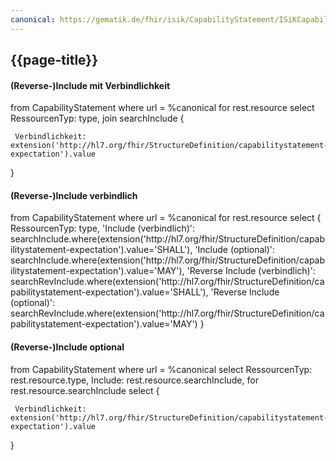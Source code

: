 ```yaml
---
canonical: https://gematik.de/fhir/isik/CapabilityStatement/ISiKCapabilityStatementBasisServer
---
```

## {{page-title}}

#### (Reverse-)Include mit Verbindlichkeit


<fql>
from
    CapabilityStatement
where
    url = %canonical
for rest.resource
select
RessourcenTyp: type, 
join searchInclude
{
     
     Verbindlichkeit: extension('http://hl7.org/fhir/StructureDefinition/capabilitystatement-expectation').value
}
</fql>

#### (Reverse-)Include verbindlich
<fql>
from
    CapabilityStatement
where
    url = %canonical
for rest.resource
select
{
     RessourcenTyp: type,
     'Include (verbindlich)': searchInclude.where(extension('http://hl7.org/fhir/StructureDefinition/capabilitystatement-expectation').value='SHALL'),
    'Include (optional)': searchInclude.where(extension('http://hl7.org/fhir/StructureDefinition/capabilitystatement-expectation').value='MAY'),
     'Reverse Include (verbindlich)': searchRevInclude.where(extension('http://hl7.org/fhir/StructureDefinition/capabilitystatement-expectation').value='SHALL'),
    'Reverse Include (optional)': searchRevInclude.where(extension('http://hl7.org/fhir/StructureDefinition/capabilitystatement-expectation').value='MAY')
}

</fql>

#### (Reverse-)Include optional
<fql>
from
    CapabilityStatement
where
    url = %canonical
select
    RessourcenTyp: rest.resource.type,
    Include: rest.resource.searchInclude,
for rest.resource.searchInclude
  select
{

     Verbindlichkeit: extension('http://hl7.org/fhir/StructureDefinition/capabilitystatement-expectation').value

}

</fql>